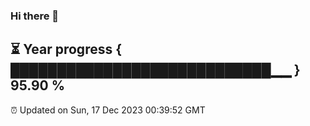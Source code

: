 ### Hi there 👋
⏳ Year progress { ████████████████████████████▁▁ } 95.90 %
---
⏰ Updated on Sun, 17 Dec 2023 00:39:52 GMT

